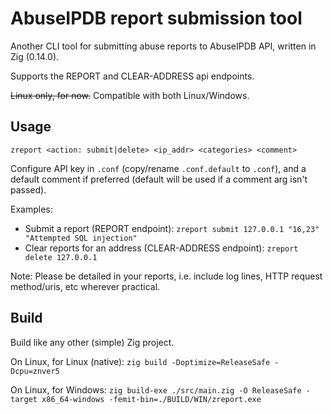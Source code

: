 # AbuseIPDB report submission tool

Another CLI tool for submitting abuse reports to AbuseIPDB API, written in Zig (0.14.0).

Supports the REPORT and CLEAR-ADDRESS api endpoints.

~~Linux only, for now.~~ Compatible with both Linux/Windows.

## Usage

`zreport <action: submit|delete> <ip_addr> <categories> <comment>`

Configure API key in `.conf` (copy/rename `.conf.default` to `.conf`), and a default comment if preferred (default will be used if a comment arg isn't passed).

Examples:
- Submit a report (REPORT endpoint): `zreport submit 127.0.0.1 "16,23"  "Attempted SQL injection"`
- Clear reports for an address (CLEAR-ADDRESS endpoint): `zreport delete 127.0.0.1`

Note: Please be detailed in your reports, i.e. include log lines, HTTP request method/uris, etc wherever practical.

## Build

Build like any other (simple) Zig project.

On Linux, for Linux (native): `zig build -Doptimize=ReleaseSafe -Dcpu=znver5`

On Linux, for Windows: `zig build-exe ./src/main.zig -O ReleaseSafe -target x86_64-windows -femit-bin=./BUILD/WIN/zreport.exe`
